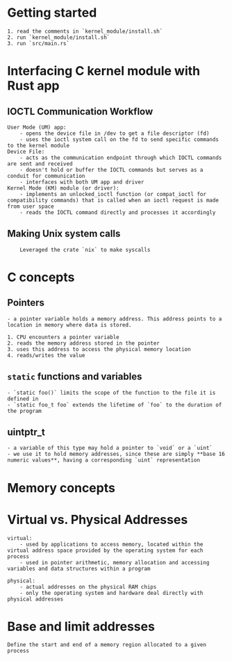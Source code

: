 # Getting started
    1. read the comments in `kernel_module/install.sh`
    2. run `kernel_module/install.sh`
    3. run `src/main.rs`

# Interfacing C kernel module with Rust app
    

## IOCTL Communication Workflow
    User Mode (UM) app:
        - opens the device file in /dev to get a file descriptor (fd)
        - uses the ioctl system call on the fd to send specific commands to the kernel module
    Device File:
        - acts as the communication endpoint through which IOCTL commands are sent and received
        - doesn't hold or buffer the IOCTL commands but serves as a conduit for communication
        - interfaces with both UM app and driver
    Kernel Mode (KM) module (or driver):
        - implements an unlocked_ioctl function (or compat_ioctl for compatibility commands) that is called when an ioctl request is made from user space
        - reads the IOCTL command directly and processes it accordingly
## Making Unix system calls
        Leveraged the crate `nix` to make syscalls

# C concepts

## Pointers
    - a pointer variable holds a memory address. This address points to a location in memory where data is stored.

    1. CPU encounters a pointer variable
    2. reads the memory address stored in the pointer
    3. uses this address to access the physical memory location
    4. reads/writes the value

## `static` functions and variables
    - `static foo()` limits the scope of the function to the file it is defined in
    - `static foo_t foo` extends the lifetime of `foo` to the duration of the program

## uintptr_t
    - a variable of this type may hold a pointer to `void` or a `uint`
    - we use it to hold memory addresses, since these are simply **base 16 numeric values**, having a corresponding `uint` representation

# Memory concepts

# Virtual vs. Physical Addresses
    virtual:
        - used by applications to access memory, located within the virtual address space provided by the operating system for each process
        - used in pointer arithmetic, memory allocation and accessing variables and data structures within a program

    physical:
        - actual addresses on the physical RAM chips
        - only the operating system and hardware deal directly with physical addresses

# Base and limit addresses
    Define the start and end of a memory region allocated to a given process